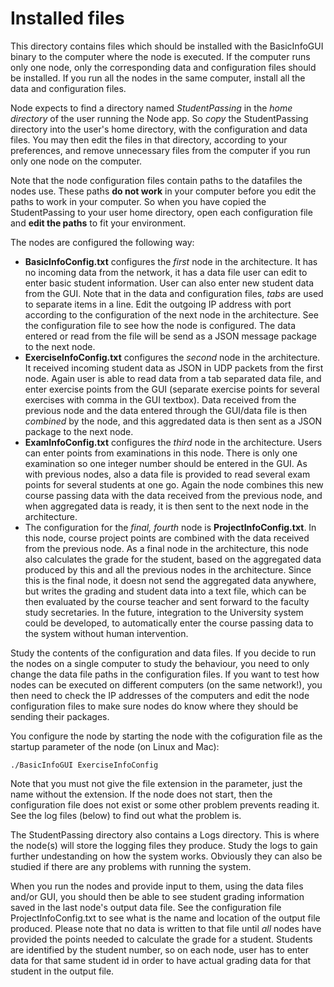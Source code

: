 # Installed files

This directory contains files which should be installed with the BasicInfoGUI binary to the computer where the node is executed. If the computer runs only one node, only the corresponding data and configuration files should be installed. If you run all the nodes in the same computer, install all the data and configuration files.

Node expects to find a directory named *StudentPassing* in the *home directory* of the user running the Node app. So *copy* the StudentPassing directory into the user's home directory, with the configuration and data files. You may then edit the files in that directory, according to your preferences, and remove unnecessary files from the computer if you run only one node on the computer.

Note that the node configuration files contain paths to the datafiles the nodes use. These paths **do not work** in your computer before you edit the paths to work in your computer. So when you have copied the StudentPassing to  your user home directory, open each configuration file and **edit the paths** to fit your environment.

The nodes are configured the following way:

* **BasicInfoConfig.txt** configures the *first* node in the architecture. It has no incoming data from the network, it has a data file user can edit to enter basic student information. User can also enter new student data from the GUI. Note that in the data and configuration files, *tabs* are used to separate items in a line. Edit the outgoing IP address with port according to the configuration of the next node in the architecture. See the configuration file to see how the node is configured. The data entered or read from the file will be send as a JSON message package to the next node.
* **ExerciseInfoConfig.txt** configures the *second* node in the architecture. It received incoming student data as JSON in UDP packets from the first node. Again user is able to read data from a tab separated data file, and enter exercise points from the GUI (separate exercise points for several exercises with comma in the GUI textbox). Data received from the previous node and the data entered through the GUI/data file is then *combined* by the node, and this aggredated data is then sent as a JSON package to the next node.
* **ExamInfoConfig.txt** configures the *third* node in the architecture. Users can enter points from examinations in this node. There is only one examination so one integer number should be entered in the GUI. As with previous nodes, also a data file is provided to read several exam points for several students at one go. Again the node combines this new course passing data with the data received from the previous node, and when aggregated data is ready, it is then sent to the next node in the architecture.
* The configuration for the *final, fourth* node is **ProjectInfoConfig.txt**. In this node, course project points are combined with the data received from the previous node. As a final node in the architecture, this node also calculates the grade for the student, based on the aggregated data produced by this and all the previous nodes in the architecture. Since this is the final node, it doesn not send the aggregated data anywhere, but writes the grading and student data into a text file, which can be then evaluated by the course teacher and sent forward to the faculty study secretaries. In the future, integration to the University system could be developed, to automatically enter the course passing data to the system without human intervention.

Study the contents of the configuration and data files. If you decide to run the nodes on a single computer to study the behaviour, you need to only change the data file paths in the configuration files. If you want to test how nodes can be executed on different computers (on the same network!), you then need to check the IP addresses of the computers and edit the node configuration files to make sure nodes do know where they should be sending their packages.

You configure the node by starting the node with the cofiguration file as the startup parameter of the node (on Linux and Mac):

    ./BasicInfoGUI ExerciseInfoConfig

Note that you must not give the file extension in the parameter, just the name without the extension. If the node does not start, then the configuration file does not exist or some other problem prevents reading it. See the log files (below) to find out what the problem is.

The StudentPassing directory also contains a Logs directory. This is where the node(s) will store the logging files they produce. Study the logs to gain further undestanding on how the system works. Obviously they can also be studied if there are any problems with running the system.

When you run the nodes and provide input to them, using the data files and/or GUI, you should then be able to see student grading information saved in the last node's output data file. See the configuration file ProjectInfoConfig.txt to see what is the name and location of the output file produced. Please note that no data is written to that file until *all* nodes have provided the points needed to calculate the grade for a student. Students are identified by the student number, so on each node, user has to enter data for that same student id in order to have actual grading data for that student in the output file.

